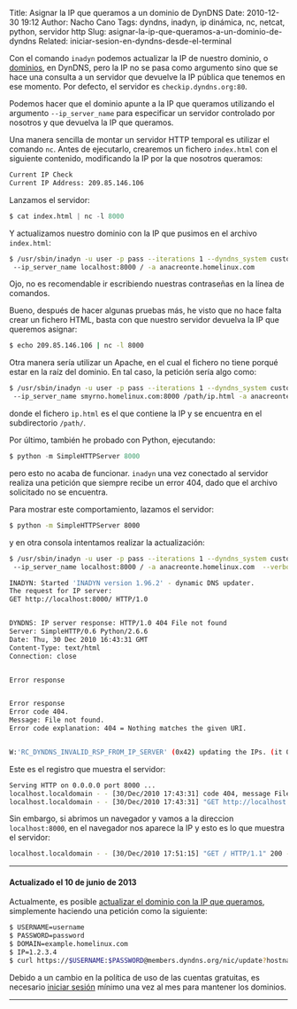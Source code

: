Title: Asignar la IP que queramos a un dominio de DynDNS
Date: 2010-12-30 19:12
Author: Nacho Cano
Tags: dyndns, inadyn, ip dinámica, nc, netcat, python, servidor http
Slug: asignar-la-ip-que-queramos-a-un-dominio-de-dyndns
Related: iniciar-sesion-en-dyndns-desde-el-terminal

Con el comando `inadyn` podemos actualizar la IP de nuestro dominio, o
[dominios][], en DynDNS, pero la IP no se pasa como argumento sino que
se hace una consulta a un servidor que devuelve la IP pública que
tenemos en ese momento. Por defecto, el servidor es
`checkip.dyndns.org:80`.

Podemos hacer que el dominio apunte a la IP que queramos utilizando el
argumento `--ip_server_name` para especificar un servidor controlado por
nosotros y que devuelva la IP que queramos.

Una manera sencilla de montar un servidor HTTP temporal es utilizar el
comando `nc`. Antes de ejecutarlo, crearemos un fichero `index.html` con
el siguiente contenido, modificando la IP por la que nosotros queramos:

```html
Current IP Check
Current IP Address: 209.85.146.106
```

Lanzamos el servidor:

```python
$ cat index.html | nc -l 8000
```

Y actualizamos nuestro dominio con la IP que pusimos en el archivo
`index.html`:

```bash
$ /usr/sbin/inadyn -u user -p pass --iterations 1 --dyndns_system custom@dyndns.org
 --ip_server_name localhost:8000 / -a anacreonte.homelinux.com
```

Ojo, no es recomendable ir escribiendo nuestras contraseñas en la línea
de comandos.

Bueno, después de hacer algunas pruebas más, he visto que no hace falta
crear un fichero HTML, basta con que nuestro servidor devuelva la IP que
queremos asignar:

```bash
$ echo 209.85.146.106 | nc -l 8000
```

Otra manera sería utilizar un Apache, en el cual el fichero no tiene
porqué estar en la raíz del dominio. En tal caso, la petición sería algo
como:

```bash
$ /usr/sbin/inadyn -u user -p pass --iterations 1 --dyndns_system custom@dyndns.org
 --ip_server_name smyrno.homelinux.com:8000 /path/ip.html -a anacreonte.homelinux.com
```

donde el fichero `ip.html` es el que contiene la IP y se encuentra en el
subdirectorio `/path/`.

Por último, también he probado con Python, ejecutando:

```python
$ python -m SimpleHTTPServer 8000
```

pero esto no acaba de funcionar. `inadyn` una vez conectado al servidor
realiza una petición que siempre recibe un error 404, dado que el
archivo solicitado no se encuentra.

Para mostrar este comportamiento, lazamos el servidor:

```bash
$ python -m SimpleHTTPServer 8000
```

y en otra consola intentamos realizar la actualización:

```bash
$ /usr/sbin/inadyn -u user -p pass --iterations 1 --dyndns_system custom@dyndns.org
 --ip_server_name localhost:8000 / -a anacreonte.homelinux.com  --verbose 5
```

```bash
INADYN: Started 'INADYN version 1.96.2' - dynamic DNS updater.
The request for IP server:
GET http://localhost:8000/ HTTP/1.0


DYNDNS: IP server response: HTTP/1.0 404 File not found
Server: SimpleHTTP/0.6 Python/2.6.6
Date: Thu, 30 Dec 2010 16:43:31 GMT
Content-Type: text/html
Connection: close


Error response


Error response
Error code 404.
Message: File not found.
Error code explanation: 404 = Nothing matches the given URI.


W:'RC_DYNDNS_INVALID_RSP_FROM_IP_SERVER' (0x42) updating the IPs. (it 0)
```

Este es el registro que muestra el servidor:

```bash
Serving HTTP on 0.0.0.0 port 8000 ...
localhost.localdomain - - [30/Dec/2010 17:43:31] code 404, message File not found
localhost.localdomain - - [30/Dec/2010 17:43:31] "GET http://localhost:8000/ HTTP/1.0" 404 -
```

Sin embargo, si abrimos un navegador y vamos a la direccion
`localhost:8000`, en el navegador nos aparece la IP y esto es lo que
muestra el servidor:

```bash
localhost.localdomain - - [30/Dec/2010 17:51:15] "GET / HTTP/1.1" 200 -
```

* * * * *

#### Actualizado el 10 de junio de 2013

Actualmente, es posible [actualizar el dominio con la IP que
queramos][], simplemente haciendo una petición como la siguiente:

```bash
$ USERNAME=username
$ PASSWORD=password
$ DOMAIN=example.homelinux.com
$ IP=1.2.3.4
$ curl https://$USERNAME:$PASSWORD@members.dyndns.org/nic/update?hostname=$DOMAIN&myip=$IP&wildcard=NOCHG&mx=NOCHG&backmx=NOCHG
```

Debido a un cambio en la política de uso de las cuentas gratuitas, es
necesario [iniciar sesión][] mínimo una vez al mes para mantener los
dominios.

* * * * *

  [dominios]: {filename}/admin/dyndns-e-inadyn.md
    "dyndns e inadyn"
  [actualizar el dominio con la IP que queramos]: http://dyn.com/support/developers/api/perform-update/
    "actualizar el dominio con la IP que queramos"
  [iniciar sesión]: {filename}/admin/iniciar-sesion-en-dyndns-desde-el-terminal.md
    "iniciar sesión"
